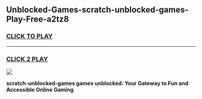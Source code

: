 
## Unblocked-Games-scratch-unblocked-games-Play-Free-a2tz8
<h3>
<a href="https://premium76.site?title=scratch-unblocked-games&ref=21A">CLICK TO PLAY</a></h3>
<hr>

<h3>
<a href="https://premium76.site?title=scratch-unblocked-games&ref=21A">CLICK 2 PLAY</a>
  
</h3>

<a href="https://premium76.site?title=scratch-unblocked-games&ref=21A"><img src="https://clearcache.store/games.png"></a>


**scratch-unblocked-games games unblocked: Your Gateway to Fun and Accessible Online Gaming**
